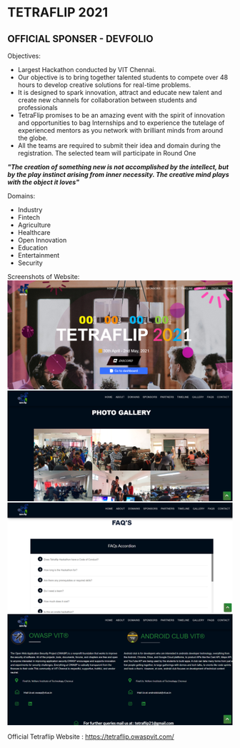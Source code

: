 # TETRAFLIP 2021
## OFFICIAL SPONSER - DEVFOLIO

Objectives:

- Largest Hackathon conducted by VIT Chennai.
- Our objective is to bring together talented students to compete over 48 hours to develop creative solutions for real-time problems.
- It is designed to spark innovation, attract and educate new talent and create new channels for collaboration between students and professionals
- TetraFlip promises to be an amazing event with the spirit of innovation and opportunities to bag Internships and to experience the tutelage of experienced mentors as you network with brilliant minds from around the globe.
- All the teams are required to submit their idea and domain during the registration. The selected team will participate in Round One

_**"The creation of something new is not accomplished by the intellect, but by the play instinct arising from inner necessity. The creative mind plays with the object it loves"**_

Domains:
- Industry
- Fintech
- Agriculture
- Healthcare
- Open Innovation
- Education
- Entertainment
- Security

Screenshots of Website: 
<img src="./assets/r1.png">
<img src="./assets/r2.png">
<img src="./assets/r3.png">
<img src="./assets/r4.png">

Official Tetraflip Website : <a href="https://tetraflip.owaspvit.com/">https://tetraflip.owaspvit.com/</a>

